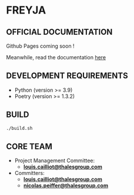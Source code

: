 # FREYJA

## OFFICIAL DOCUMENTATION 

Github Pages coming soon !

Meanwhile, read the documentation [here](./docs)

## DEVELOPMENT REQUIREMENTS

* Python (version >= 3.9)
* Poetry (version >= 1.3.2)

## BUILD

```sh
./build.sh
```

## CORE TEAM

* Project Management Committee:
    * **louis.cailliot@thalesgroup.com**
* Committers:
    * **louis.cailliot@thalesgroup.com**
    * **nicolas.peiffer@thalesgroup.com**
